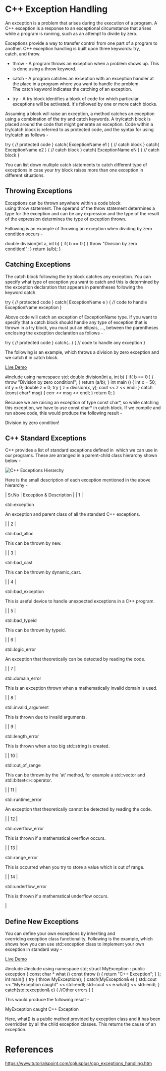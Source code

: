# C++ Exception Handling

An exception is a problem that arises during the execution of a program. A C++ exception is a response to an exceptional circumstance that arises while a program is running, such as an attempt to divide by zero.

Exceptions provide a way to transfer control from one part of a program to another. C++ exception handling is built upon three keywords: try, catch, and throw.

-   throw - A program throws an exception when a problem shows up. This is done using a throw keyword.

-   catch - A program catches an exception with an exception handler at the place in a program where you want to handle the problem. The catch keyword indicates the catching of an exception.

-   try - A try block identifies a block of code for which particular exceptions will be activated. It's followed by one or more catch blocks.

Assuming a block will raise an exception, a method catches an exception using a combination of the try and catch keywords. A try/catch block is placed around the code that might generate an exception. Code within a try/catch block is referred to as protected code, and the syntax for using try/catch as follows -

try {
   // protected code
} catch( ExceptionName e1 ) {
   // catch block
} catch( ExceptionName e2 ) {
   // catch block
} catch( ExceptionName eN ) {
   // catch block
}

You can list down multiple catch statements to catch different type of exceptions in case your try block raises more than one exception in different situations.

Throwing Exceptions
-------------------

Exceptions can be thrown anywhere within a code block using throw statement. The operand of the throw statement determines a type for the exception and can be any expression and the type of the result of the expression determines the type of exception thrown.

Following is an example of throwing an exception when dividing by zero condition occurs -

double division(int a, int b) {
   if( b == 0 ) {
      throw "Division by zero condition!";
   }
   return (a/b);
}

Catching Exceptions
-------------------

The catch block following the try block catches any exception. You can specify what type of exception you want to catch and this is determined by the exception declaration that appears in parentheses following the keyword catch.

try {
   // protected code
} catch( ExceptionName e ) {
  // code to handle ExceptionName exception
}

Above code will catch an exception of ExceptionName type. If you want to specify that a catch block should handle any type of exception that is thrown in a try block, you must put an ellipsis, ..., between the parentheses enclosing the exception declaration as follows -

try {
   // protected code
} catch(...) {
  // code to handle any exception
}

The following is an example, which throws a division by zero exception and we catch it in catch block.

[Live Demo](http://tpcg.io/Nuo9hc)

#include  <iostream>  using  namespace std;  double division(int a,  int b)  {  if( b ==  0  )  {  throw  "Division by zero condition!";  }  return  (a/b);  }  int main ()  {  int x =  50;  int y =  0;  double z =  0;  try  { z = division(x, y); cout << z << endl;  }  catch  (const  char* msg)  { cerr << msg << endl;  }  return  0;  }

Because we are raising an exception of type const char*, so while catching this exception, we have to use const char* in catch block. If we compile and run above code, this would produce the following result -

Division by zero condition!

C++ Standard Exceptions
-----------------------

C++ provides a list of standard exceptions defined in <exception> which we can use in our programs. These are arranged in a parent-child class hierarchy shown below -

![C++ Exceptions Hierarchy](https://www.tutorialspoint.com/cplusplus/images/cpp_exceptions.jpg)

Here is the small description of each exception mentioned in the above hierarchy -

| Sr.No | Exception & Description |
| 1 |

std::exception

An exception and parent class of all the standard C++ exceptions.

 |
| 2 |

std::bad_alloc

This can be thrown by new.

 |
| 3 |

std::bad_cast

This can be thrown by dynamic_cast.

 |
| 4 |

std::bad_exception

This is useful device to handle unexpected exceptions in a C++ program.

 |
| 5 |

std::bad_typeid

This can be thrown by typeid.

 |
| 6 |

std::logic_error

An exception that theoretically can be detected by reading the code.

 |
| 7 |

std::domain_error

This is an exception thrown when a mathematically invalid domain is used.

 |
| 8 |

std::invalid_argument

This is thrown due to invalid arguments.

 |
| 9 |

std::length_error

This is thrown when a too big std::string is created.

 |
| 10 |

std::out_of_range

This can be thrown by the 'at' method, for example a std::vector and std::bitset<>::operator[]().

 |
| 11 |

std::runtime_error

An exception that theoretically cannot be detected by reading the code.

 |
| 12 |

std::overflow_error

This is thrown if a mathematical overflow occurs.

 |
| 13 |

std::range_error

This is occurred when you try to store a value which is out of range.

 |
| 14 |

std::underflow_error

This is thrown if a mathematical underflow occurs.

 |

Define New Exceptions
---------------------

You can define your own exceptions by inheriting and overriding exception class functionality. Following is the example, which shows how you can use std::exception class to implement your own exception in standard way -

[Live Demo](http://tpcg.io/FUdUJO)

#include  <iostream>  #include  <exception>  using  namespace std;  struct  MyException  :  public exception {  const  char  * what ()  const  throw  ()  {  return  "C++ Exception";  }  };  int main()  {  try  {  throw  MyException();  }  catch(MyException& e)  { std::cout <<  "MyException caught"  << std::endl; std::cout << e.what()  << std::endl;  }  catch(std::exception& e)  {  //Other errors  }  }

This would produce the following result -

MyException caught
C++ Exception

Here, what() is a public method provided by exception class and it has been overridden by all the child exception classes. This returns the cause of an exception.

# References
https://www.tutorialspoint.com/cplusplus/cpp_exceptions_handling.htm
